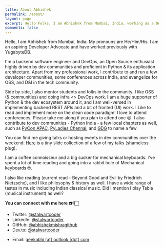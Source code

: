 ```yaml
---
title: About Abhishek
permalink: /about/
layout: page
excerpt: Hello Folks, I am Abhishek from Mumbai, India, working as a Developer Advocate for the [Dozer](https://www.getdozer.io), a data API backend.
comments: false
---
```


Hello, I am Abhishek from Mumbai, India. My pronouns are He/Him/His. I am an aspiring Developer Advocate and have worked previously with YugabyteDB.

I'm a backend software engineer and DevOps, an Open Source enthusiast highly driven by dev communities and proficient in Python & its application architecture. Apart from my professional work, I contribute to and run a few developer communities, some conferences across India, and evangelize for OSS, and D&I in the tech community.

Side by side, I also mentor students and folks in the community. I like OSS (& communities) and doing infra <> DevOps work. I am a huge supporter of Python & the dev ecosystem around it, and I am well-versed in implementing backend REST APIs and a bit of fronted (UI) work. I Like to read and implement more on the clean code paradigm! I love to attend conferences. Please take me along if you plan to attend one :wink:. I also contribute to dev communities - Python India - a few local chapters as well, such as [PyCon APAC](https://twitter.com/pyconapac), [PyLadies Chennai](https://chennai.pyladies.com/), and [GDG](https://gdg.community.dev/gdg-cloud-chennai/) to name a few.

You can find me giving talks or hosting events in dev communities over the weekend. [Here](https://slides.com/abhishek-mishra) is a tiny slide collection of a few of my talks (shameless plug).

I am a coffee connoisseur and a big sucker for mechanical keyboards. I've spent a lot of time reading and going into a rabbit hole of Mechanical keyboards  :nerd_face:.

I also like reading (current read - Beyond Good and Evil by Friedrich Nietzsche), and I like philosophy & history as well. I have a wide range of tastes in music including Indian classical music. Did I mention I play Tabla (musical instrument) as well?

**You can connect with me here ☎️👇🏻**

- Twitter: <a href="https://twitter.com/stalwartcoder" target="_blank">@stalwartcoder</a>
- LinkedIn: <a href="https://linkedin.com/in/stalwartcoder" target="_blank">@stalwartcoder</a>
- GitHub: <a href="https://github.com/abhishekmishragithub" target="_blank">@abhishekmishragithub</a>
- Dev.to: <a href="https://dev.to/stalwartcoder" target="_blank">@stalwartcoder</a>
<!-- - Hashnode: <a href="https://hashnode.com/@stalwartcoder" target="_blank">@stalwartcoder</a> -->
- Email:  <a href = "mailto: geekabhi@outlook.com">geekabhi [at] outlook [dot]  com</a>
